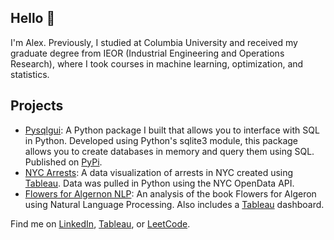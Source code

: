 ## Hello 👋

I'm Alex. Previously, I studied at Columbia University and received my graduate degree from IEOR (Industrial Engineering and Operations Research), where I took courses in machine learning, optimization, and statistics.

## Projects
* [Pysqlgui](https://github.com/atc2146/pysqlgui): A Python package I built that allows you to interface with SQL in Python.  Developed using Python's sqlite3 module, this package allows you to create databases in memory and query them using SQL.  Published on [PyPi](https://pypi.org/project/pysqlgui/).
* [NYC Arrests](https://github.com/atc2146/NYC-Arrests): A data visualization of arrests in NYC created using [Tableau](https://public.tableau.com/app/profile/atcwy/viz/NYPDArrests/Arrests). Data was pulled in Python using the NYC OpenData API.
* [Flowers for Algernon NLP](https://github.com/atc2146/flowers-for-algernon-nlp): An analysis of the book Flowers for Algeron using Natural Language Processing.  Also includes a [Tableau](https://public.tableau.com/views/FlowersforAlgernon-TextAnalysisandNLP/Main?:language=en-US&:display_count=n&:origin=viz_share_link) dashboard.  

Find me on [LinkedIn](https://www.linkedin.com/in/atcwy/), [Tableau](https://public.tableau.com/app/profile/atcwy/vizzes), or [LeetCode](https://leetcode.com/atcwy/).

